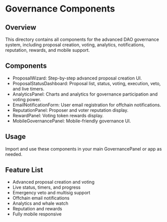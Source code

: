 # Governance Components

## Overview
This directory contains all components for the advanced DAO governance system, including proposal creation, voting, analytics, notifications, reputation, rewards, and mobile support.

## Components
- ProposalWizard: Step-by-step advanced proposal creation UI.
- ProposalStatusDashboard: Proposal list, status, voting, execution, veto, and live timers.
- AnalyticsPanel: Charts and analytics for governance participation and voting power.
- EmailNotificationForm: User email registration for offchain notifications.
- ReputationPanel: Proposer and voter reputation display.
- RewardPanel: Voting token rewards display.
- MobileGovernancePanel: Mobile-friendly governance UI.

## Usage
Import and use these components in your main GovernancePanel or app as needed.

## Feature List
- Advanced proposal creation and voting
- Live status, timers, and progress
- Emergency veto and multisig support
- Offchain email notifications
- Analytics and whale watch
- Reputation and rewards
- Fully mobile responsive 
